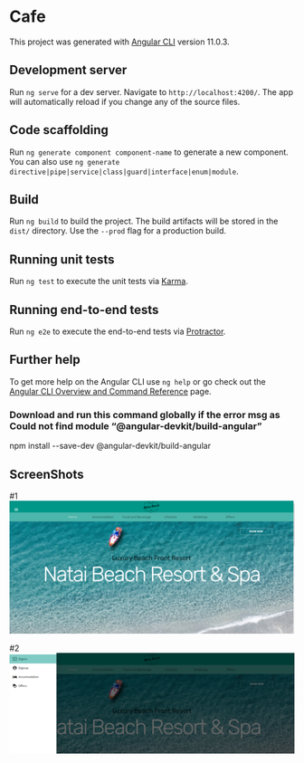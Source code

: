 # Cafe

This project was generated with [Angular CLI](https://github.com/angular/angular-cli) version 11.0.3.

## Development server

Run `ng serve` for a dev server. Navigate to `http://localhost:4200/`. The app will automatically reload if you change any of the source files.

## Code scaffolding

Run `ng generate component component-name` to generate a new component. You can also use `ng generate directive|pipe|service|class|guard|interface|enum|module`.

## Build

Run `ng build` to build the project. The build artifacts will be stored in the `dist/` directory. Use the `--prod` flag for a production build.

## Running unit tests

Run `ng test` to execute the unit tests via [Karma](https://karma-runner.github.io).

## Running end-to-end tests

Run `ng e2e` to execute the end-to-end tests via [Protractor](http://www.protractortest.org/).

## Further help

To get more help on the Angular CLI use `ng help` or go check out the [Angular CLI Overview and Command Reference](https://angular.io/cli) page.

### Download and run this command globally if the error msg as Could not find module “@angular-devkit/build-angular”

npm install --save-dev @angular-devkit/build-angular

## ScreenShots 
#1
![Alt text](https://github.com/Jacer7/HotelApp-AngularMaterial/blob/master/src/assets/images/HotelApp.PNG?raw=true "Title")

 #2
![Alt text](https://github.com/Jacer7/HotelApp-AngularMaterial/blob/master/src/assets/images/HotelApp_sidebar.PNG?raw=true "Title")



